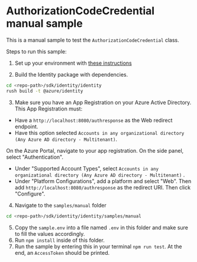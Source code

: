# AuthorizationCodeCredential manual sample

This is a manual sample to test the `AuthorizationCodeCredential` class.

Steps to run this sample:

1. Set up your environment with [these instructions](https://github.com/sadasant/azure-sdk-for-js/blob/identity/fix15188/CONTRIBUTING.md#setting-up-your-environment)

2. Build the Identity package with dependencies.

```bash
cd <repo-path>/sdk/identity/identity
rush build -t @azure/identity
```

3. Make sure you have an App Registration on your Azure Active Directory. This App Registration must:

- Have a `http://localhost:8080/authresponse` as the Web redirect endpoint.
- Have this option selected `Accounts in any organizational directory (Any Azure AD directory - Multitenant)`.

On the Azure Portal, navigate to your app registration. On the side panel, select "Authentication".

- Under "Supported Account Types", select `Accounts in any organizational directory (Any Azure AD directory - Multitenant)` .
- Under "Platform Configurations", add a platform and select "Web". Then add `http://localhost:8080/authresponse` as the redirect URI. Then click "Configure".

4. Navigate to the `samples/manual` folder

```bash
cd <repo-path>/sdk/identity/identity/samples/manual
```

5. Copy the `sample.env` into a file named `.env` in this folder and make sure to fill the values accordingly.
6. Run `npm install` inside of this folder.
7. Run the sample by entering this in your terminal `npm run test`. At the end, an `AccessToken` should be printed.
